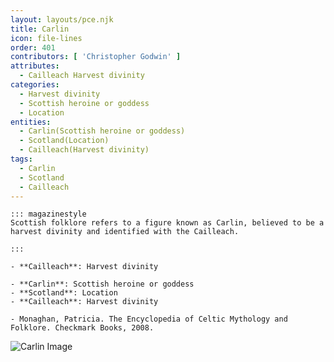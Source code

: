 ```yaml
---
layout: layouts/pce.njk
title: Carlin
icon: file-lines
order: 401
contributors: [ 'Christopher Godwin' ]
attributes:
  - Cailleach Harvest divinity
categories:
  - Harvest divinity
  - Scottish heroine or goddess
  - Location
entities:
  - Carlin(Scottish heroine or goddess)
  - Scotland(Location)
  - Cailleach(Harvest divinity)
tags:
  - Carlin
  - Scotland
  - Cailleach
---
```

``` tab [group1:Info]
::: magazinestyle
Scottish folklore refers to a figure known as Carlin, believed to be a harvest divinity and identified with the Cailleach.

:::
```
``` tab [group1:Attributes]
- **Cailleach**: Harvest divinity
```
``` tab [group1:Entities]
- **Carlin**: Scottish heroine or goddess
- **Scotland**: Location
- **Cailleach**: Harvest divinity
```
``` tab [group1:Sources]
- Monaghan, Patricia. The Encyclopedia of Celtic Mythology and Folklore. Checkmark Books, 2008.
```
![Carlin Image]([None])
